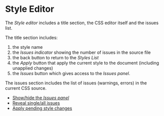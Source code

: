 # Style Editor

The _Style editor_ includes a title section, the CSS editor itself and the issues list.

The title section includes:
1. the style name
2. the _Issues indicator_ showing the number of issues in the source file
3. the back button to return to the _Styles List_
4. the _Apply_ button that apply the current style to the document (including unapplied changes)
5. the _Issues_ button which gives access to the _Issues panel_.

The issues section includes the list of issues (warnings, errors) in the current CSS source.

- [Show/hide the _Issues panel_](/stylo/documentation/stylo#show-hide-issues-panel)
- [Reveal single/all issues ](/stylo/documentation/stylo#reveal-single-all-issues)
- [Apply pending style changes](/stylo/documentation/stylo#apply-pending-style-changes)
